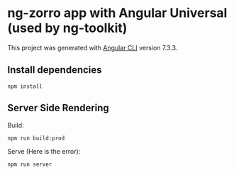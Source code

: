 # ng-zorro app with Angular Universal (used by ng-toolkit)

This project was generated with [Angular CLI](https://github.com/angular/angular-cli) version 7.3.3.

## Install dependencies

```
npm install
```


## Server Side Rendering

Build:

```
npm run build:prod
```

Serve (Here is the error):
```
npm run server
```

